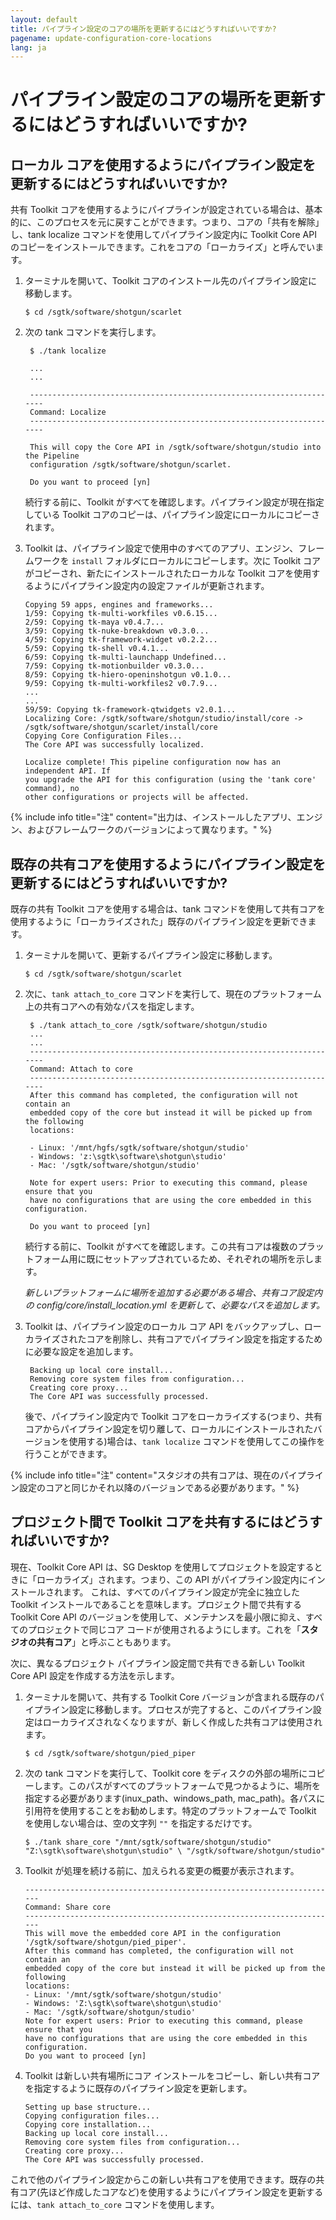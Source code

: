 ```yaml
---
layout: default
title: パイプライン設定のコアの場所を更新するにはどうすればいいですか?
pagename: update-configuration-core-locations
lang: ja
---
```


# パイプライン設定のコアの場所を更新するにはどうすればいいですか?

## ローカル コアを使用するようにパイプライン設定を更新するにはどうすればいいですか?

共有 Toolkit コアを使用するようにパイプラインが設定されている場合は、基本的に、このプロセスを元に戻すことができます。つまり、コアの「共有を解除」し、tank localize コマンドを使用してパイプライン設定内に Toolkit Core API のコピーをインストールできます。これをコアの「ローカライズ」と呼んでいます。

1.  ターミナルを開いて、Toolkit コアのインストール先のパイプライン設定に移動します。

        $ cd /sgtk/software/shotgun/scarlet

2.  次の tank コマンドを実行します。

         $ ./tank localize

         ...
         ...

         ----------------------------------------------------------------------
         Command: Localize
         ----------------------------------------------------------------------

         This will copy the Core API in /sgtk/software/shotgun/studio into the Pipeline
         configuration /sgtk/software/shotgun/scarlet.

         Do you want to proceed [yn]

    続行する前に、Toolkit がすべてを確認します。パイプライン設定が現在指定している Toolkit コアのコピーは、パイプライン設定にローカルにコピーされます。

3.  Toolkit は、パイプライン設定で使用中のすべてのアプリ、エンジン、フレームワークを `install` フォルダにローカルにコピーします。次に Toolkit コアがコピーされ、新たにインストールされたローカルな Toolkit コアを使用するようにパイプライン設定内の設定ファイルが更新されます。

        Copying 59 apps, engines and frameworks...
        1/59: Copying tk-multi-workfiles v0.6.15...
        2/59: Copying tk-maya v0.4.7...
        3/59: Copying tk-nuke-breakdown v0.3.0...
        4/59: Copying tk-framework-widget v0.2.2...
        5/59: Copying tk-shell v0.4.1...
        6/59: Copying tk-multi-launchapp Undefined...
        7/59: Copying tk-motionbuilder v0.3.0...
        8/59: Copying tk-hiero-openinshotgun v0.1.0...
        9/59: Copying tk-multi-workfiles2 v0.7.9...
        ...
        ...
        59/59: Copying tk-framework-qtwidgets v2.0.1...
        Localizing Core: /sgtk/software/shotgun/studio/install/core ->
        /sgtk/software/shotgun/scarlet/install/core
        Copying Core Configuration Files...
        The Core API was successfully localized.

        Localize complete! This pipeline configuration now has an independent API. If
        you upgrade the API for this configuration (using the 'tank core' command), no
        other configurations or projects will be affected.

{% include info title="注" content="出力は、インストールしたアプリ、エンジン、およびフレームワークのバージョンによって異なります。" %}

## 既存の共有コアを使用するようにパイプライン設定を更新するにはどうすればいいですか?

既存の共有 Toolkit コアを使用する場合は、tank コマンドを使用して共有コアを使用するように「ローカライズされた」既存のパイプライン設定を更新できます。

1.  ターミナルを開いて、更新するパイプライン設定に移動します。

        $ cd /sgtk/software/shotgun/scarlet

2.  次に、`tank attach_to_core` コマンドを実行して、現在のプラットフォーム上の共有コアへの有効なパスを指定します。

         $ ./tank attach_to_core /sgtk/software/shotgun/studio
         ...
         ...
         ----------------------------------------------------------------------
         Command: Attach to core
         ----------------------------------------------------------------------
         After this command has completed, the configuration will not contain an
         embedded copy of the core but instead it will be picked up from the following
         locations:

         - Linux: '/mnt/hgfs/sgtk/software/shotgun/studio'
         - Windows: 'z:\sgtk\software\shotgun\studio'
         - Mac: '/sgtk/software/shotgun/studio'

         Note for expert users: Prior to executing this command, please ensure that you
         have no configurations that are using the core embedded in this configuration.

         Do you want to proceed [yn]

    続行する前に、Toolkit がすべてを確認します。この共有コアは複数のプラットフォーム用に既にセットアップされているため、それぞれの場所を示します。

    _新しいプラットフォームに場所を追加する必要がある場合、共有コア設定内の config/core/install_location.yml を更新して、必要なパスを追加します。_

3.  Toolkit は、パイプライン設定のローカル コア API をバックアップし、ローカライズされたコアを削除し、共有コアでパイプライン設定を指定するために必要な設定を追加します。

         Backing up local core install...
         Removing core system files from configuration...
         Creating core proxy...
         The Core API was successfully processed.

    後で、パイプライン設定内で Toolkit コアをローカライズする(つまり、共有コアからパイプライン設定を切り離して、ローカルにインストールされたバージョンを使用する)場合は、`tank localize` コマンドを使用してこの操作を行うことができます。

{% include info title="注" content="スタジオの共有コアは、現在のパイプライン設定のコアと同じかそれ以降のバージョンである必要があります。" %}

## プロジェクト間で Toolkit コアを共有するにはどうすればいいですか?

現在、Toolkit Core API は、SG Desktop を使用してプロジェクトを設定するときに「ローカライズ」されます。つまり、この API がパイプライン設定内にインストールされます。 これは、すべてのパイプライン設定が完全に独立した Toolkit インストールであることを意味します。プロジェクト間で共有する Toolkit Core API のバージョンを使用して、メンテナンスを最小限に抑え、すべてのプロジェクトで同じコア コードが使用されるようにします。これを「**スタジオの共有コア**」と呼ぶこともあります。

次に、異なるプロジェクト パイプライン設定間で共有できる新しい Toolkit Core API 設定を作成する方法を示します。

1.  ターミナルを開いて、共有する Toolkit Core バージョンが含まれる既存のパイプライン設定に移動します。プロセスが完了すると、このパイプライン設定はローカライズされなくなりますが、新しく作成した共有コアは使用されます。

        $ cd /sgtk/software/shotgun/pied_piper

2.  次の tank コマンドを実行して、Toolkit core をディスクの外部の場所にコピーします。このパスがすべてのプラットフォームで見つかるように、場所を指定する必要があります(inux_path、windows_path, mac_path)。各パスに引用符を使用することをお勧めします。特定のプラットフォームで Toolkit を使用しない場合は、空の文字列 `""` を指定するだけです。

        $ ./tank share_core "/mnt/sgtk/software/shotgun/studio" "Z:\sgtk\software\shotgun\studio" \ "/sgtk/software/shotgun/studio"

3.  Toolkit が処理を続ける前に、加えられる変更の概要が表示されます。

        ----------------------------------------------------------------------
        Command: Share core
        ----------------------------------------------------------------------
        This will move the embedded core API in the configuration
        '/sgtk/software/shotgun/pied_piper'.
        After this command has completed, the configuration will not contain an
        embedded copy of the core but instead it will be picked up from the following
        locations:
        - Linux: '/mnt/sgtk/software/shotgun/studio'
        - Windows: 'Z:\sgtk\software\shotgun\studio'
        - Mac: '/sgtk/software/shotgun/studio'
        Note for expert users: Prior to executing this command, please ensure that you
        have no configurations that are using the core embedded in this configuration.
        Do you want to proceed [yn]

4.  Toolkit は新しい共有場所にコア インストールをコピーし、新しい共有コアを指定するように既存のパイプライン設定を更新します。

        Setting up base structure...
        Copying configuration files...
        Copying core installation...
        Backing up local core install...
        Removing core system files from configuration...
        Creating core proxy...
        The Core API was successfully processed.

これで他のパイプライン設定からこの新しい共有コアを使用できます。既存の共有コア(先ほど作成したコアなど)を使用するようにパイプライン設定を更新するには、`tank attach_to_core` コマンドを使用します。
